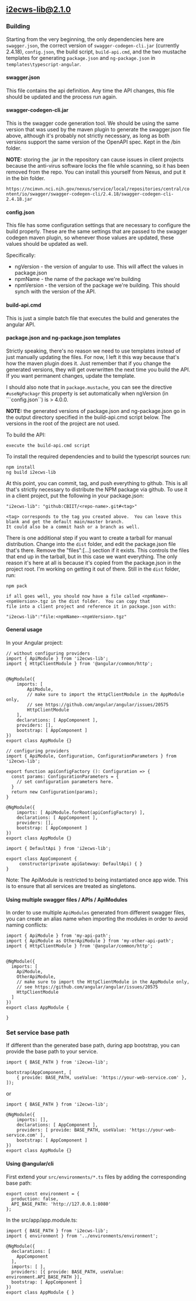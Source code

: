 ## i2ecws-lib@2.1.0

### Building

Starting from the very beginning, the only dependencies here are ```swagger.json```, the correct version of 
```swagger-codegen-cli.jar``` (currently 2.4.18), ```config.json```, the build script, ```build-api.cmd```, and
the two mustache templates for generating ```package.json``` and ```ng-package.json``` in ```templates\typescript-angular```.

#### swagger.json

This file contains the api definition.  Any time the API changes, this file should be updated and the process run again.

#### swagger-codegen-cli.jar

This is the swagger code generation tool.  We should be using the same version that was used by the maven plugin to generate 
the swagger.json file above, although it's probably not strictly necessary, as long as both versions support the same
version of the OpenAPI spec.  Kept in the /bin folder.

**NOTE:** storing the .jar in the repository can cause issues in client projects because the anti-virus software locks
the file while scanning, so it has been removed from the repo.  You can install this yourself from Nexus, and put it in
the bin folder.  

```https://ncimvn.nci.nih.gov/nexus/service/local/repositories/central/content/io/swagger/swagger-codegen-cli/2.4.18/swagger-codegen-cli-2.4.18.jar```

#### config.json

This file has some configuration settings that are necessary to configure the build properly. These are the same 
settings that are passed to the swagger codegen maven plugin, so whenever those values are updated, these values
should be updated as well.

Specifically:
* ngVersion - the version of angular to use.  This will affect the values in package.json
* npmName - the name of the package we're building
* npmVersion - the version of the package we're building.  This should synch with the version of the API.

#### build-api.cmd

This is just a simple batch file that executes the build and generates the angular API.

#### package.json and ng-package.json templates

Strictly speaking, there's no reason we need to use templates instead of just manually updating the files. For now, 
I left it this way because that's how the maven plugin does it.  Just remember that if you change the generated versions,
they will get overwritten the next time you build the API. If you want permanent changes, update the template.

I should also note that in ```package.mustache```, you can see the directive ```#useNgPackagr``` this property is set
automatically when ngVersion (in ```config.json``) is > 4.0.0.

**NOTE:** the generated versions of package.json and ng-package.json go in the output directory specified in the 
build-api.cmd script below.  The versions in the root of the project are not used.  

To build the API:
```
execute the build-api.cmd script

```

To install the required dependencies and to build the typescript sources run:
```
npm install
ng build i2ecws-lib
```

At this point, you can commit, tag, and push everything to github. This is all that's strictly necessary to distribute
the NPM package via github.  To use it in a client project, put the following in your package.json:

```
"i2ecws-lib": "github:CBIIT/<repo-name>.git#<tag>"

<tag> corresponds to the tag you created above.  You can leave this blank and get the default main/master branch.
It could also be a commit hash or a branch as well.
```

There is one additional step if you want to create a tarball for manual distribution.  Change into the ```dist``` folder, 
and edit the package.json file that's there.  Remove the "files":[...] section if it exists.  This controls the files
that end up in the tarball, but in this case we want everything.  The only reason it's here at all is because it's
copied from the package.json in the project root. I'm working on getting it out of there.  Still in the ```dist```
folder, run:

```
npm pack

if all goes well, you should now have a file called <npmName>-<npmVersion>.tgz in the dist folder.  You can copy that
file into a client project and reference it in package.json with:

"i2ecws-lib":"file:<npmName>-<npmVersion>.tgz"
```

#### General usage

In your Angular project:


```
// without configuring providers
import { ApiModule } from 'i2ecws-lib';
import { HttpClientModule } from '@angular/common/http';


@NgModule({
    imports: [
        ApiModule,
        // make sure to import the HttpClientModule in the AppModule only,
        // see https://github.com/angular/angular/issues/20575
        HttpClientModule
    ],
    declarations: [ AppComponent ],
    providers: [],
    bootstrap: [ AppComponent ]
})
export class AppModule {}
```

```
// configuring providers
import { ApiModule, Configuration, ConfigurationParameters } from 'i2ecws-lib';

export function apiConfigFactory (): Configuration => {
  const params: ConfigurationParameters = {
    // set configuration parameters here.
  }
  return new Configuration(params);
}

@NgModule({
    imports: [ ApiModule.forRoot(apiConfigFactory) ],
    declarations: [ AppComponent ],
    providers: [],
    bootstrap: [ AppComponent ]
})
export class AppModule {}
```

```
import { DefaultApi } from 'i2ecws-lib';

export class AppComponent {
	 constructor(private apiGateway: DefaultApi) { }
}
```

Note: The ApiModule is restricted to being instantiated once app wide.
This is to ensure that all services are treated as singletons.

#### Using multiple swagger files / APIs / ApiModules
In order to use multiple `ApiModules` generated from different swagger files,
you can create an alias name when importing the modules
in order to avoid naming conflicts:
```
import { ApiModule } from 'my-api-path';
import { ApiModule as OtherApiModule } from 'my-other-api-path';
import { HttpClientModule } from '@angular/common/http';


@NgModule({
  imports: [
    ApiModule,
    OtherApiModule,
    // make sure to import the HttpClientModule in the AppModule only,
    // see https://github.com/angular/angular/issues/20575
    HttpClientModule
  ]
})
export class AppModule {

}
```


### Set service base path
If different than the generated base path, during app bootstrap, you can provide the base path to your service. 

```
import { BASE_PATH } from 'i2ecws-lib';

bootstrap(AppComponent, [
    { provide: BASE_PATH, useValue: 'https://your-web-service.com' },
]);
```
or

```
import { BASE_PATH } from 'i2ecws-lib';

@NgModule({
    imports: [],
    declarations: [ AppComponent ],
    providers: [ provide: BASE_PATH, useValue: 'https://your-web-service.com' ],
    bootstrap: [ AppComponent ]
})
export class AppModule {}
```


#### Using @angular/cli
First extend your `src/environments/*.ts` files by adding the corresponding base path:

```
export const environment = {
  production: false,
  API_BASE_PATH: 'http://127.0.0.1:8080'
};
```

In the src/app/app.module.ts:
```
import { BASE_PATH } from 'i2ecws-lib';
import { environment } from '../environments/environment';

@NgModule({
  declarations: [
    AppComponent
  ],
  imports: [ ],
  providers: [{ provide: BASE_PATH, useValue: environment.API_BASE_PATH }],
  bootstrap: [ AppComponent ]
})
export class AppModule { }
```  
